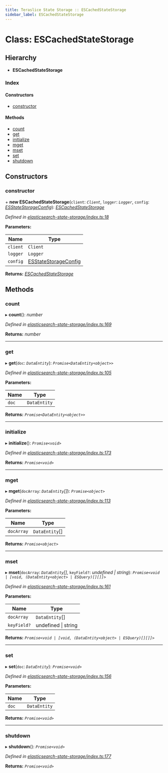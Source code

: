 ```yaml
---
title: Teraslice State Storage :: ESCachedStateStorage
sidebar_label: ESCachedStateStorage
---
```


# Class: ESCachedStateStorage

## Hierarchy

* **ESCachedStateStorage**

### Index

#### Constructors

* [constructor](escachedstatestorage.md#constructor)

#### Methods

* [count](escachedstatestorage.md#count)
* [get](escachedstatestorage.md#get)
* [initialize](escachedstatestorage.md#initialize)
* [mget](escachedstatestorage.md#mget)
* [mset](escachedstatestorage.md#mset)
* [set](escachedstatestorage.md#set)
* [shutdown](escachedstatestorage.md#shutdown)

## Constructors

###  constructor

\+ **new ESCachedStateStorage**(`client`: *`Client`*, `logger`: *`Logger`*, `config`: *[ESStateStorageConfig](../interfaces/esstatestorageconfig.md)*): *[ESCachedStateStorage](escachedstatestorage.md)*

*Defined in [elasticsearch-state-storage/index.ts:18](https://github.com/terascope/teraslice/blob/7cdb60b1/packages/teraslice-state-storage/src/elasticsearch-state-storage/index.ts#L18)*

**Parameters:**

Name | Type |
------ | ------ |
`client` | `Client` |
`logger` | `Logger` |
`config` | [ESStateStorageConfig](../interfaces/esstatestorageconfig.md) |

**Returns:** *[ESCachedStateStorage](escachedstatestorage.md)*

## Methods

###  count

▸ **count**(): *number*

*Defined in [elasticsearch-state-storage/index.ts:169](https://github.com/terascope/teraslice/blob/7cdb60b1/packages/teraslice-state-storage/src/elasticsearch-state-storage/index.ts#L169)*

**Returns:** *number*

___

###  get

▸ **get**(`doc`: *`DataEntity`*): *`Promise<DataEntity<object>>`*

*Defined in [elasticsearch-state-storage/index.ts:105](https://github.com/terascope/teraslice/blob/7cdb60b1/packages/teraslice-state-storage/src/elasticsearch-state-storage/index.ts#L105)*

**Parameters:**

Name | Type |
------ | ------ |
`doc` | `DataEntity` |

**Returns:** *`Promise<DataEntity<object>>`*

___

###  initialize

▸ **initialize**(): *`Promise<void>`*

*Defined in [elasticsearch-state-storage/index.ts:173](https://github.com/terascope/teraslice/blob/7cdb60b1/packages/teraslice-state-storage/src/elasticsearch-state-storage/index.ts#L173)*

**Returns:** *`Promise<void>`*

___

###  mget

▸ **mget**(`docArray`: *`DataEntity`[]*): *`Promise<object>`*

*Defined in [elasticsearch-state-storage/index.ts:113](https://github.com/terascope/teraslice/blob/7cdb60b1/packages/teraslice-state-storage/src/elasticsearch-state-storage/index.ts#L113)*

**Parameters:**

Name | Type |
------ | ------ |
`docArray` | `DataEntity`[] |

**Returns:** *`Promise<object>`*

___

###  mset

▸ **mset**(`docArray`: *`DataEntity`[]*, `keyField?`: *undefined | string*): *`Promise<void | [void, (DataEntity<object> | ESQuery)[][]]>`*

*Defined in [elasticsearch-state-storage/index.ts:161](https://github.com/terascope/teraslice/blob/7cdb60b1/packages/teraslice-state-storage/src/elasticsearch-state-storage/index.ts#L161)*

**Parameters:**

Name | Type |
------ | ------ |
`docArray` | `DataEntity`[] |
`keyField?` | undefined \| string |

**Returns:** *`Promise<void | [void, (DataEntity<object> | ESQuery)[][]]>`*

___

###  set

▸ **set**(`doc`: *`DataEntity`*): *`Promise<void>`*

*Defined in [elasticsearch-state-storage/index.ts:156](https://github.com/terascope/teraslice/blob/7cdb60b1/packages/teraslice-state-storage/src/elasticsearch-state-storage/index.ts#L156)*

**Parameters:**

Name | Type |
------ | ------ |
`doc` | `DataEntity` |

**Returns:** *`Promise<void>`*

___

###  shutdown

▸ **shutdown**(): *`Promise<void>`*

*Defined in [elasticsearch-state-storage/index.ts:177](https://github.com/terascope/teraslice/blob/7cdb60b1/packages/teraslice-state-storage/src/elasticsearch-state-storage/index.ts#L177)*

**Returns:** *`Promise<void>`*
